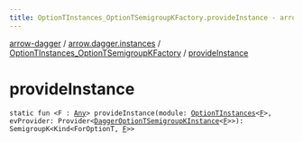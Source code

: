 ```yaml
---
title: OptionTInstances_OptionTSemigroupKFactory.provideInstance - arrow-dagger
---
```


[arrow-dagger](../../index.html) / [arrow.dagger.instances](../index.html) / [OptionTInstances_OptionTSemigroupKFactory](index.html) / [provideInstance](./provide-instance.html)

# provideInstance

`static fun <F : `[`Any`](https://kotlinlang.org/api/latest/jvm/stdlib/kotlin/-any/index.html)`> provideInstance(module: `[`OptionTInstances`](../-option-t-instances/index.html)`<`[`F`](provide-instance.html#F)`>, evProvider: Provider<`[`DaggerOptionTSemigroupKInstance`](../-dagger-option-t-semigroup-k-instance/index.html)`<`[`F`](provide-instance.html#F)`>>): SemigroupK<Kind<ForOptionT, `[`F`](provide-instance.html#F)`>>`